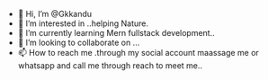 - 👋 Hi, I’m @Gkkandu
- 👀 I’m interested in ..helping Nature.
- 🌱 I’m currently learning Mern fullstack development..
- 💞️ I’m looking to collaborate on ...
- 📫 How to reach me .through my social account maassage me or whatsapp and call me through reach to meet me..

<!---
Gkkandu/Gkkandu is a ✨ special ✨ repository because its `README.md` (this file) appears on your GitHub profile.
You can click the Preview link to take a look at your changes.
--->
